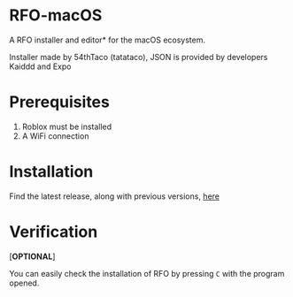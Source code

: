 # RFO-macOS

A RFO installer and editor* for the macOS ecosystem.

Installer made by 54thTaco (tatataco), JSON is provided by developers Kaiddd and Expo

# Prerequisites 
1. Roblox must be installed
2. A WiFi connection

# Installation

Find the latest release, along with previous versions, [here](https://github.com/54thTaco/RFO-macOS/releases)

# Verification
[**OPTIONAL**]

You can easily check the installation of RFO by pressing `C` with the program opened.
